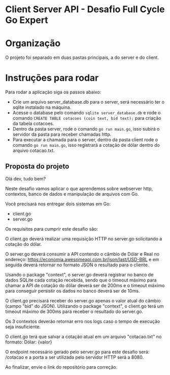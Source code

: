# Client Server API - Desafio Full Cycle Go Expert

# Organização
O projeto foi separado em duas pastas principais, a do server e do client.

# Instruções para rodar
Para rodar a aplicação siga os passos abaixo:
- Crie um arquivo server_database.db para o server, será necessário ter o sqlite instalado na máquina.
- Acesse o database pelo comando `sqlite server_database.db` e rode o comando `CREATE TABLE cotacoes (coin text, bid text);` para criação da tabela cotacoes. 
- Dentro da pasta server, rode o comando `go run main.go`, isso subirá o servidor da pasta para receber chamadas http.
- Para executar a chamada para o server, dentro da pasta client rode o comando `go run main.go`, isso registrará a cotação de dólar dentro do arquivo cotacao.txt.

## Proposta do projeto
Olá dev, tudo bem?

Neste desafio vamos aplicar o que aprendemos sobre webserver http, contextos,
banco de dados e manipulação de arquivos com Go.

Você precisará nos entregar dois sistemas em Go:
- client.go
- server.go

Os requisitos para cumprir este desafio são:

O client.go deverá realizar uma requisição HTTP no server.go solicitando a cotação do dólar.

O server.go deverá consumir a API contendo o câmbio de Dólar e Real no endereço: https://economia.awesomeapi.com.br/json/last/USD-BRL e em seguida deverá retornar no formato JSON o resultado para o cliente.

Usando o package "context", o server.go deverá registrar no banco de dados SQLite cada cotação recebida, sendo que o timeout máximo para chamar a API de cotação do dólar deverá ser de 200ms e o timeout máximo para conseguir persistir os dados no banco deverá ser de 10ms.

O client.go precisará receber do server.go apenas o valor atual do câmbio (campo "bid" do JSON). Utilizando o package "context", o client.go terá um timeout máximo de 300ms para receber o resultado do server.go.

Os 3 contextos deverão retornar erro nos logs caso o tempo de execução seja insuficiente.

O client.go terá que salvar a cotação atual em um arquivo "cotacao.txt" no formato: Dólar: {valor}

O endpoint necessário gerado pelo server.go para este desafio será: /cotacao e a porta a ser utilizada pelo servidor HTTP será a 8080.

Ao finalizar, envie o link do repositório para correção.
